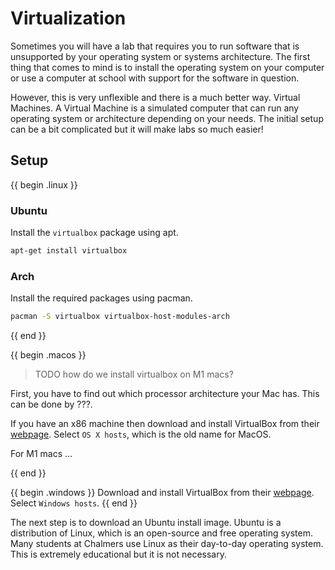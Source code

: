 # Virtualization

Sometimes you will have a lab that requires you to run software that is unsupported by your operating system or systems architecture. The first thing that comes to mind is to install the operating system on your computer or use a computer at school with support for the software in question.

However, this is very unflexible and there is a much better way. Virtual Machines. A Virtual Machine is a simulated computer that can run any operating system or architecture depending on your needs. The initial setup can be a bit complicated but it will make labs so much easier!

## Setup

{{ begin .linux }}

### Ubuntu

Install the `virtualbox` package using apt.

```bash
apt-get install virtualbox
```

### Arch

Install the required packages using pacman.

```bash
pacman -S virtualbox virtualbox-host-modules-arch
```

{{ end }}

{{ begin .macos }}

> TODO how do we install virtualbox on M1 macs?

First, you have to find out which processor architecture your Mac has. This can be done by ???.

If you have an x86 machine then download and install VirtualBox from their [webpage](https://www.virtualbox.org/wiki/Downloads). Select `OS X hosts`, which is the old name for MacOS.

For M1 macs ...

{{ end }}

{{ begin .windows }}
Download and install VirtualBox from their [webpage](https://www.virtualbox.org/wiki/Downloads). Select `Windows hosts`.
{{ end }}

The next step is to download an Ubuntu install image. Ubuntu is a distribution of Linux, which is an open-source and free operating system. Many students at Chalmers use Linux as their day-to-day operating system. This is extremely educational but it is not necessary.
